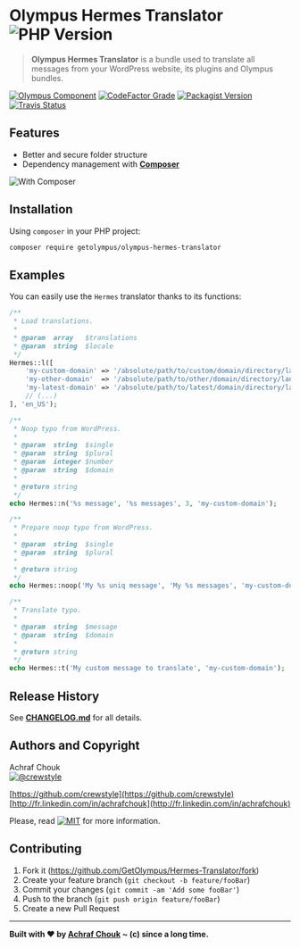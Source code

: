 # Olympus Hermes Translator ![PHP Version][php-image]
> **Olympus Hermes Translator** is a bundle used to translate all messages from your WordPress website, its plugins and Olympus bundles.

[![Olympus Component][olympus-image]][olympus-url]
[![CodeFactor Grade][codefactor-image]][codefactor-url]
[![Packagist Version][packagist-image]][packagist-url]
[![Travis Status][travis-image]][travis-url]

## Features

+ Better and secure folder structure
+ Dependency management with [**Composer**](https://getcomposer.org)

![With Composer](https://img.shields.io/badge/with-Composer-885630.svg?style=flat-square)

## Installation

Using `composer` in your PHP project:

```sh
composer require getolympus/olympus-hermes-translator
```

## Examples

You can easily use the `Hermes` translator thanks to its functions:
```php
/**
 * Load translations.
 *
 * @param  array   $translations
 * @param  string  $locale
 */
Hermes::l([
    'my-custom-domain' => '/absolute/path/to/custom/domain/directory/languages',
    'my-other-domain'  => '/absolute/path/to/other/domain/directory/languages',
    'my-latest-domain' => '/absolute/path/to/latest/domain/directory/languages',
    // (...)
], 'en_US');

/**
 * Noop typo from WordPress.
 *
 * @param  string  $single
 * @param  string  $plural
 * @param  integer $number
 * @param  string  $domain
 *
 * @return string
 */
echo Hermes::n('%s message', '%s messages', 3, 'my-custom-domain');

/**
 * Prepare noop typo from WordPress.
 *
 * @param  string  $single
 * @param  string  $plural
 *
 * @return string
 */
echo Hermes::noop('My %s uniq message', 'My %s messages', 'my-custom-domain');

/**
 * Translate typo.
 *
 * @param  string  $message
 * @param  string  $domain
 *
 * @return string
 */
echo Hermes::t('My custom message to translate', 'my-custom-domain');
```

## Release History

See [**CHANGELOG.md**][changelog-blob] for all details.

## Authors and Copyright

Achraf Chouk  
[![@crewstyle][twitter-image]][twitter-url]

[https://github.com/crewstyle](https://github.com/crewstyle)  
[http://fr.linkedin.com/in/achrafchouk](http://fr.linkedin.com/in/achrafchouk)

Please, read [![MIT][license-image]][license-blob] for more information.

## Contributing

1. Fork it (<https://github.com/GetOlympus/Hermes-Translator/fork>)
2. Create your feature branch (`git checkout -b feature/fooBar`)
3. Commit your changes (`git commit -am 'Add some fooBar'`)
4. Push to the branch (`git push origin feature/fooBar`)
5. Create a new Pull Request

---

**Built with ♥ by [Achraf Chouk](http://github.com/crewstyle "Achraf Chouk") ~ (c) since a long time.**

<!-- links & imgs dfn's -->
[olympus-image]: https://img.shields.io/badge/for-Olympus-44cc11.svg?style=flat-square
[olympus-url]: https://github.com/GetOlympus
[changelog-blob]: https://github.com/GetOlympus/Hermes-Translator/blob/master/CHANGELOG.md
[codefactor-image]: https://www.codefactor.io/repository/github/GetOlympus/Hermes-Translator/badge?style=flat-square
[codefactor-url]: https://www.codefactor.io/repository/github/getolympus/Hermes-Translator
[license-blob]: https://github.com/GetOlympus/Hermes-Translator/blob/master/LICENSE
[license-image]: https://img.shields.io/badge/license-MIT_License-blue.svg?style=flat-square
[packagist-image]: https://img.shields.io/packagist/v/getolympus/olympus-Hermes-Translator.svg?style=flat-square
[packagist-url]: https://packagist.org/packages/getolympus/olympus-Hermes-Translator
[php-image]: https://img.shields.io/travis/php-v/GetOlympus/Hermes-Translator.svg?style=flat-square
[travis-image]: https://img.shields.io/travis/GetOlympus/Hermes-Translator/master.svg?style=flat-square
[travis-url]: https://travis-ci.org/GetOlympus/Hermes-Translator
[twitter-image]: https://img.shields.io/badge/crewstyle-blue.svg?style=social&logo=twitter
[twitter-url]: http://twitter.com/crewstyle